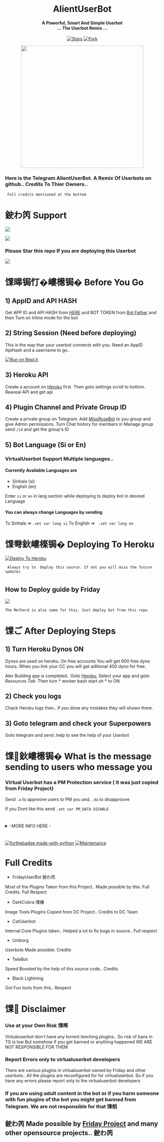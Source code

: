 <h1 align="center"><b> AlientUserBot  </b></h1>
<h4 align="center">A Powerful, Smart And Simple Userbot <br> ... The Userbot Remix ...</h4>

<p align="center">
    <a href="https://github.com/kisalkawshika-ctrl/AlientUserBot/commits/master"><img 
    href="https://github.com/kisalkawshika-ctrl/virutualuserbot/stargazers"><img src="https://img.shields.io/github/stars/KisalKawshika-ctrl/AlientUserBot?label=Stars&style=flat-square&logo=github&color=F10070" alt="Stars" /></a>
    <a href="https://github.com/kisalkawshika-ctrl/AlientUserBot/network/members"><img src="https://img.shields.io/github/forks/kisalkawshika-ctrl/AlientUserBot?label=Fork&style=flat-square&logo=github&color=F10070" alt="Fork" /></a>
</p>

<p align="center"><a href="https://t.me/KisalKawshika"><img src="https://telegra.ph/file/af819fad38708f8cbe378.jpg" width="400"></a></p> 


### Here is the Telegram AlientUserBot. A Remix Of Userbots on github.. Credits To Thier Owners..





``` Full credits mentioned at the bottom```
# 
# 鉂わ笍 Support

<a href="https://t.me/KisalKawshika"><img src="https://img.shields.io/badge/Join-Telegram%20Channel-red.svg?logo=Telegram"></a>

<a href="https://t.me/KisalKawshika"><img src="https://img.shields.io/badge/Join-Telegram%20Group-blue.svg?logo=telegram"></a>

### Please Star this repo If you are deploying this Userbot

<p align="left">
  
  <a href="https://github.com/kisalkawshika-ctrl/AlientUserBot">
    <img src="https://img.shields.io/github/stars/kisalkawshika-ctrl/AlientUserBot?style=social">
  </a>
</p>


# 馃暤锔忊�嶁檧锔� Before You Go 



## 1)   AppID and API HASH

Get APP ID and API HASH from [HERE](https://my.telegram.org) and BOT TOKEN from [Bot Father](https://t.me/botfather) and then Turn on Inline mode for the bot

## 2)   String Session (Need before deploying)
This is the way thar your userbot connects with you. Need an AppID ApiHash and a username to go..

[![Run on Repl.it](https://repl.it/badge/github/STARKGANG/friday)](https://repl.it/@InukaAsith/VirtualUserbot#main.py)



## 3)   Heroku API

Create a account on [Heroku](dashboad.heroku.com) first. Then goto settings scroll to bottom. Reaveal API and get api

## 4)   Plugin Channel and Private Group ID

Create a private group on Telegram.
Add [MissRoseBot](t.me/missrosebot) to you group and give Admin permissions.
Turn Chat history for members in Manage group
send ```/id``` and get the group's ID

## 5)  Bot Language  (Si or En)

### VirtualUserbot Support Multiple languages..
#### Currently Available Languages are
- Sinhala (si)
- English (en)

Enter ```si``` or ```en``` in lang section while deploying to deploy bot in desired Language

#### You can always change Languages by sending

To Sinhala =>
```.set var lang si```
To English =>
``` .set var lang en```


# 




# 馃弮鈥嶁檪锔� Deploying To Heroku

[![Deploy To Heroku](https://www.herokucdn.com/deploy/button.svg)](https://heroku.com/deploy?template=https://github.com/kisalkawshika-ctrl/AlientUserBot)

``` Always try to  Deploy this source. If not you will miss the future updates```

# 
 


## How to Deploy guide by Friday

<a href="https://youtu.be/xfHcm_e92eQ"><img src="https://img.shields.io/badge/How%20To-Deploy-red.svg?logo=Youtube"></a>

``` The Methord is also same for this. Just deploy bot from this repo ```


# 
 

#  馃ご After Deploying Steps

## 1) Turn Heroku Dynos ON
Dynos are used on heroku. On free accounts You will get 600 free dyno hours. When you link your CC you will get aditional 400 dyno for free.

Ater Building app is completed.. Goto [Heroku](dashboad.heroku.com), Select your app and goto *Resources Tab*.
Then turn  * worker bash start.sh * to ON

## 2) Check you logs
Chack Heroku logs then.. If you done any mistakes they will shown there.

## 3) Goto telegram and check your Superpowers
Goto telegram and send .help to see the help of your Userbot

#


# 馃鈥嶁檧锔� What is the message sending to users who message you

### Virtual Userbot has a PM Protection service ( It was just copied from Friday Project)

Send ```.a``` to approove users to PM you 
and, ```.da``` to disapproove 

If you Dont like this send ```.set var PM_DATA DISABLE```


# 
<details>
<summary>-MORE INFO HERE -</summary>

# String Session (Hard Way)

## [Using the Bot](https://t.me/stringsessionbot) (Not Recommended)
[![Use Our Bot](https://img.shields.io/badge/StringSessionGenerator-Use%20Bot-brightgreen)](https://t.me/stringsessionbot)
Simply clone the repository and run the main file:
```sh
# Install Git First.
git clone https://github.com/kisalkawshika-ctrl/VirutualUserbot
# Open Git Cloned File
cd FridayUserbot
# Config Virtual Env
virtualenv -p /usr/bin/python3 venv
. ./venv/bin/activate
# Install All Requirements 
pip install -r requirements.txt
# Create local_config.py with variables as given below
# Start Bot 
python3 -m fridaybot
```







# Mandatory Vars
```
[+] Only two of the environment variables are mandatory.

[+] This is because of telethon.errors.rpc_error_list.ApiIdPublishedFloodError

    [-] APP_ID:   You can get this value from https://my.telegram.org
    [-] API_HASH :   You can get this value from https://my.telegram.org
    
[+] The virtualUserbot will not work without setting the mandatory vars.
```






# Licence
[![GNU GPLv3 Image](https://www.gnu.org/graphics/gplv3-127x51.png)](http://www.gnu.org/licenses/gpl-3.0.en.html)  

VirtualUserbot is Free Software: You can use, study share and improve it at your
will. Specifically you can redistribute and/or modify it under the terms of the
[GNU General Public License](https://www.gnu.org/licenses/gpl.html) as
published by the Free Software Foundation, either version 3 of the License, or
(at your option) any later version. 
</details>

# 
 
# 
[![forthebadge made-with-python](http://ForTheBadge.com/images/badges/made-with-python.svg)](https://www.python.org/)
[![Maintenance](https://img.shields.io/badge/Maintained%3F-yes-green.svg)](https://github.com/kisalkawshika-ctrl/virtualuserbot/graphs/commit-activity)

# Full Credits

- FridayUserBot 鉂わ笍

Most of the Plugins Taken from this Project.. Made possible by this. Full Credits. Full Respect

- DarkCobra 馃槏

Image Tools Plugins Copied from DC Project.. Credits to DC Team

- CatUserbot

Internal Core Plugins taken.. Helped a lot to fix bugs in source.. Full respect

- Uniborg

Userbots Made possible. Credits

- TeleBot

Speed Boosted by the help of this source code.. Credits

- Black Lightning

Got Fun tools from this.. Respect


# 馃 Disclaimer 

### Use at your Own Risk 馃槆
Virtualuserbot don't have any torrent leeching plugins.. So risk of bans in TG is low
But somehow if you get banned or anything happened WE ARE NOT RESPONSIBLE FOR THEM

### Report Errors only to virtualuserbot developers

There are various plugins in virtualuserbot owned by Friday and other userbots.. 
All the plugins are reconfigured for for virtualuserbot. So if you have any errors please report only to the virtualuserbot developers

### If you are using adult content in the bot or if you harm someone with fun plugins of the bot you might get banned from Telegram. We are not responsible for that 馃槄

## 鉂わ笍 Made possible by [Friday Project](https://github.com/StarkGang/FridayUserbot) and many other opensource projects.. 鉂わ笍

